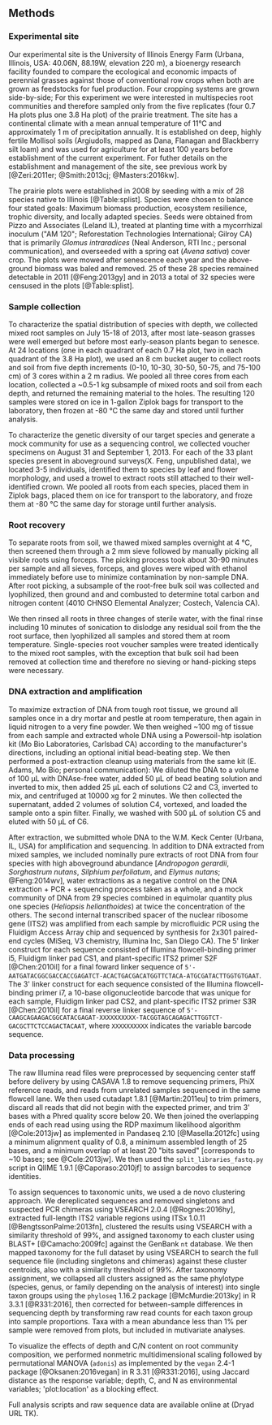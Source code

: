 
## Methods

### Experimental site

Our experimental site is the University of Illinois Energy Farm (Urbana, Illinois, USA: 40.06N, 88.19W, elevation 220 m), a bioenergy research facility founded to compare the ecological and economic impacts of perennial grasses against those of conventional row crops when both are grown as feedstocks for fuel production. Four cropping systems are grown side-by-side; For this experiment we were interested in multispecies root communities and therefore sampled only from the five replicates (four 0.7 Ha plots plus one 3.8 Ha plot) of the prairie treatment. The site has a continental climate with a mean annual temperature of 11°C and approximately 1 m of precipitation annually. It is established on deep, highly fertile Mollisol soils (Argiudolls, mapped as Dana, Flanagan and Blackberry silt loam) and was used for agriculture for at least 100 years before establishment of the current experiment. For futher details on the establishment and management of the site, see previous work by [@Zeri:2011er; @Smith:2013cj; @Masters:2016kw].

The prairie plots were established in 2008 by seeding with a mix of 28 species native to Illinois [@Table:splist]. Species were chosen to balance four stated goals: Maximum biomass production, ecosystem resilience, trophic diversity, and locally adapted species. Seeds were obtained from Pizzo and Associates (Leland IL), treated at planting time with a mycorrhizal inoculum ("AM 120"; Reforestation Technologies International; Gilroy CA) that is primarily *Glomus intraradices* (Neal Anderson, RTI Inc.; personal communication), and overseeded with a spring oat (*Avena sativa*) cover crop. The plots were mowed after senescence each year and the above-ground biomass was baled and removed. 25 of these 28 species remained detectable in 2011 [@Feng:2013gy] and in 2013 a total of 32 species were censused in the plots [@Table:splist].


### Sample collection

To characterize the spatial distribution of species with depth, we collected mixed root samples on July 15-18 of 2013, after most late-season grasses were well emerged but before most early-season plants began to senesce. At 24 locations (one in each quadrant of each 0.7 Ha plot, two in each quadrant of the 3.8 Ha plot), we used an 8 cm bucket auger to collect roots and soil from five depth increments (0-10, 10-30, 30-50, 50-75, and 75-100 cm) of 3 cores within a 2 m radius. We pooled all three cores from each location, collected a ~0.5-1 kg subsample of mixed roots and soil from each depth, and returned the remaining material to the holes. The resulting 120 samples were stored on ice in 1-gallon Ziplok bags for transport to the laboratory, then frozen at -80 °C the same day and stored until further analysis.

To characterize the genetic diversity of our target species and generate a mock community for use as a sequencing control, we collected voucher specimens on August 31 and September 1, 2013. For each of the 33 plant species present in aboveground surveys(X. Feng, unpublished data), we located 3-5 individuals, identified them to species by leaf and flower morphology, and used a trowel to extract roots still attached to their well-identified crown. We pooled all roots from each species, placed them in Ziplok bags, placed them on ice for transport to the laboratory, and froze them at -80 °C the same day for storage until further analysis.


### Root recovery

To separate roots from soil, we thawed mixed samples overnight at 4 °C, then screened them through a 2 mm sieve followed by manually picking all visible roots using forceps. The picking process took about 30-90 minutes per sample and all sieves, forceps, and gloves were wiped with ethanol immediately before use to minimize contamination by non-sample DNA. After root picking, a subsample of the root-free bulk soil was collected and lyophilized, then ground and and combusted to determine total carbon and nitrogen content (4010 CHNSO Elemental Analyzer; Costech, Valencia CA).

We then rinsed all roots in three changes of sterile water, with the final rinse including 10 minutes of sonication to dislodge any residual soil from the the root surface, then lyophilized all samples and stored them at room temperature. Single-species root voucher samples were treated identically to the mixed root samples, with the exception that bulk soil had been removed at collection time and therefore no sieving or hand-picking steps were necessary.


### DNA extraction and amplification

To maximize extraction of DNA from tough root tissue, we ground all samples once in a dry mortar and pestle at room temperature, then again in liquid nitrogen to a very fine powder. We then weighed ~100 mg of tissue from each sample and extracted whole DNA using a Powersoil-htp isolation kit (Mo Bio Laboratories, Carlsbad CA) according to the manufacturer's directions, including an optional initial bead-beating step. We then performed a post-extraction cleanup using materials from the same kit (E. Adams, Mo Bio; personal communication): We diluted the DNA to  a volume of 100 µL with DNAse-free water, added 50 µL of bead beating solution and inverted to mix, then added 25 µL each of solutions C2 and C3, inverted to mix, and centrifuged at 10000 xg for 2 minutes. We then collected the supernatant, added 2 volumes of solution C4, vortexed, and loaded the sample onto a spin filter. Finally, we washed with 500 µL of solution C5 and eluted with 50 µL of C6.

After extraction, we submitted whole DNA to the W.M. Keck Center (Urbana, IL, USA) for amplification and sequencing. In addition to DNA extracted from mixed samples, we included nominally pure extracts of root DNA from four species with high aboveground abundance [*Andropogon gerardii*, *Sorghastrum nutans*, *Silphium perfoliatum*, and *Elymus nutans*; @Feng:2014wv], water extractions as a negative control on the DNA extraction + PCR + sequencing process taken as a whole, and a mock community of DNA from 29 species combined in equimolar quantity plus one species (*Heliopsis helianthoides*) at twice the concentration of the others. The second internal transcribed spacer of the nuclear ribosome gene (ITS2) was amplified from each sample by microfluidic PCR using the Fluidigm Access Array chip and sequenced by synthesis for 2x301 paired-end cycles (MiSeq, V3 chemistry, Illumina Inc, San Diego CA). The 5' linker construct for each sequence consisted of Illumina flowcell-binding primer i5, Fluidigm linker pad CS1, and plant-specific ITS2 primer S2F [@Chen:2010il] for a final foward linker sequence of `5'-AATGATACGGCGACCACCGAGATCT-ACACTGACGACATGGTTCTACA-ATGCGATACTTGGTGTGAAT`. The 3' linker construct for each sequence consisted of the Illumina flowcell-binding primer i7, a 10-base oligonucleotide barcode that was unique for each sample, Fluidigm linker pad CS2, and plant-specific ITS2 primer S3R [@Chen:2010il] for a final reverse linker sequence of `5'-CAAGCAGAAGACGGCATACGAGAT-XXXXXXXXXX-TACGGTAGCAGAGACTTGGTCT-GACGCTTCTCCAGACTACAAT`, where `XXXXXXXXXX` indicates the variable barcode sequence.


### Data processing

The raw Illumina read files were preprocessed by sequencing center staff before delivery by using CASAVA 1.8 to remove sequencing primers, PhiX reference reads, and reads from unrelated samples sequenced in the same flowcell lane. We then used cutadapt 1.8.1 [@Martin:2011eu] to trim primers, discard all reads that did not begin with the expected primer, and trim 3' bases with a Phred quality score below 20. We then joined the overlapping ends of each read using using the RDP maximum likelihood algorithm [@Cole:2013jw] as implemented in Pandaseq 2.10 [@Masella:2012fc] using a minimum alignment quality of 0.8, a minimum assembled length of 25 bases, and a minimum overlap of at least 20 "bits saved" [corresponds to ~10 bases; see @Cole:2013jw]. We then used the `split_libraries_fastq.py` script in QIIME 1.9.1 [@Caporaso:2010jf] to assign barcodes to sequence identities. 

To assign sequences to taxonomic units, we used a de novo clustering approach. We dereplicated sequences and removed singletons and suspected PCR chimeras using VSEARCH 2.0.4 [@Rognes:2016hy], extracted full-length ITS2 variable regions using ITSx 1.0.11 [@BengtssonPalme:2013fn], clustered the results using VSEARCH with a similarity threshold of 99%, and assigned taxonomy to each cluster using BLAST+ [@Camacho:2009fc] against the GenBank `nt` database. We then mapped taxonomy for the full dataset by using VSEARCH to search the full sequence file (including singletons and chimeras) against these cluster centroids, also with a similarity threshold of 99%. After taxonomy assignment, we collapsed all clusters assigned as the same phylotype (species, genus, or family depending on the analysis of interest) into single taxon groups using the `phyloseq` 1.16.2 package [@McMurdie:2013ky] in R 3.3.1 [@R331:2016], then corrected for between-sample differences in sequencing depth by transforming raw read counts for each taxon group into sample proportions. Taxa with a mean abundance less than 1% per sample were removed from plots, but included in mutivariate analyses.

To visualize the effects of depth and C/N content on root community composition, we performed nonmetric multidimensional scaling followed by permutational MANOVA (`adonis`) as implemented by the `vegan` 2.4-1 package [@Oksanen:2016vegan] in R 3.31 [@R331:2016], using Jaccard distance as the response variable; depth, C, and N as environmental variables; 'plot:location' as a blocking effect.

Full analysis scripts and raw sequence data are available online at (Dryad URL TK).
